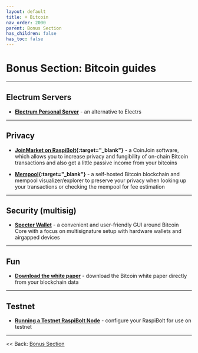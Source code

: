 ```yaml
---
layout: default
title: + Bitcoin
nav_order: 2000
parent: Bonus Section
has_children: false
has_toc: false
---
```


# Bonus Section: Bitcoin guides

---

## Electrum Servers

* **[Electrum Personal Server](electrum-personal-server.md)** - an alternative to Electrs

---

## Privacy

* **[JoinMarket on RaspiBolt](https://github.com/kristapsk/raspibolt-extras/blob/master/joinmarket.md){:target="_blank"}** - a CoinJoin software, which allows you to increase privacy and fungibility of on-chain Bitcoin transactions and also get a little passive income from your bitcoins

* **[Mempool](mempool.md){:target="_blank"}** - a self-hosted Bitcoin blockchain and mempool visualizer/explorer to preserve your privacy when looking up your transactions or checking the mempool for fee estimation

---

## Security (multisig)

* **[Specter Wallet](specter-desktop.md)** - a convenient and user-friendly GUI around Bitcoin Core with a focus on multisignature setup with hardware wallets and airgapped devices

---

## Fun

* **[Download the white paper](white-paper.md)** - download the Bitcoin white paper directly from your blockchain data

---

## Testnet

* **[Running a Testnet RaspiBolt Node](testnet.md)** - configure your RaspiBolt for use on testnet

---

<< Back: [Bonus Section](../index.md)
